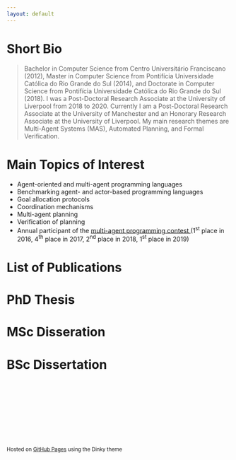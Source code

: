 ```yaml
---
layout: default
---
```


# Short Bio

> Bachelor in Computer Science from Centro Universitário Franciscano (2012), Master in Computer Science from Pontifícia Universidade Católica do Rio Grande do Sul (2014), and Doctorate in Computer Science from Pontifícia Universidade Católica do Rio Grande do Sul (2018). I was a Post-Doctoral Research Associate at the University of Liverpool from 2018 to 2020. Currently I am a Post-Doctoral Research Associate at the University of Manchester and an Honorary Research Associate at the University of Liverpool. My main research themes are Multi-Agent Systems (MAS), Automated Planning, and Formal Verification.

# Main Topics of Interest

*   Agent-oriented and multi-agent programming languages
*   Benchmarking agent- and actor-based programming languages
*   Goal allocation protocols
*	Coordination mechanisms
*	Multi-agent planning
*	Verification of planning
*	Annual participant of the <a href="https://multiagentcontest.org/" target="_blank">multi-agent programming contest </a>(1<sup>st</sup> place in 2016, 4<sup>th</sup> place in 2017, 2<sup>nd</sup> place in 2018, 1<sup>st</sup> place in 2019)

# List of Publications
<script src="https://bibbase.org/show?bib=https%3A%2F%2Frafaelcaue.github.io%2Fpublications.bib&jsonp=1&group0=year"></script>

# PhD Thesis
<script src="https://bibbase.org/show?bib=http%3A%2F%2Frafaelcaue.github.io%2Fphd.bib&jsonp=1"></script>

# MSc Disseration
<script src="https://bibbase.org/show?bib=https%3A%2F%2Frafaelcaue.github.io%2Fmsc.bib&jsonp=1"></script>

# BSc Dissertation
<script src="https://bibbase.org/show?bib=https%3A%2F%2Frafaelcaue.github.io%2Fbsc.bib&jsonp=1"></script>

<br />
<br />
<br />
<br />
<br />
<br />
<br />
<br />
<p><small>Hosted on <a href="https://pages.github.com">GitHub Pages</a> using the Dinky theme</small></p>
